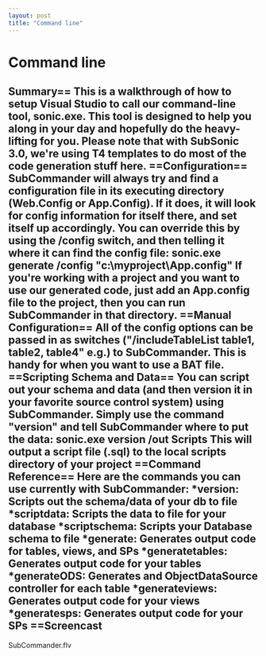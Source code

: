 ```yaml
---
layout: post
title: "Command line"
---
```


# Command line



<h2>Summary== This is a walkthrough of how to setup Visual Studio to call our command-line tool, sonic.exe. This tool is designed to help you along in your day and hopefully do the heavy-lifting for you. Please note that with SubSonic 3.0, we're using T4 templates to do most of the code generation stuff here.  ==Configuration== SubCommander will always try and find a configuration file in its executing directory (Web.Config or App.Config). If it does, it will look for config information for itself there, and set itself up accordingly. You can override this by using the /config switch, and then telling it where it can find the config file:      sonic.exe generate /config "c:\myproject\App.config"   If you're working with a project and you want to use our generated code, just add an App.config file to the project, then you can run SubCommander in that directory.  ==Manual Configuration==  All of the config options can be passed in as switches ("/includeTableList table1, table2, table4" e.g.) to SubCommander. This is handy for when you want to use a BAT file.  ==Scripting Schema and Data==  You can script out your schema and data (and then version it in your favorite source control system) using SubCommander. Simply use the command "version" and tell SubCommander where to put the data:    sonic.exe version /out Scripts This will output a script file (.sql) to the local scripts directory of your project  ==Command Reference==  Here are the commands you can use currently with SubCommander:  *version:  Scripts out the schema/data of your db to file *scriptdata:  Scripts the data to file for your database *scriptschema:  Scripts your Database schema to file *generate:  Generates output code for tables, views, and SPs *generatetables: Generates output code for your tables *generateODS: Generates and ObjectDataSource controller for each table *generateviews:  Generates output code for your views *generatesps: Generates output code for your SPs  ==Screencast</h2>

 <ag>SubCommander.flv</ag>
